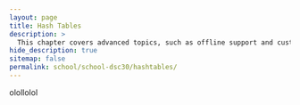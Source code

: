 ```yaml
---
layout: page
title: Hash Tables
description: >
  This chapter covers advanced topics, such as offline support and custom JS builds. Codings skills are recommended.
hide_description: true
sitemap: false
permalink: school/school-dsc30/hashtables/
---
```

olollolol